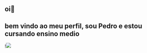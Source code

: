 ## oi👋
## bem vindo ao meu perfil, sou Pedro e estou cursando ensino medio
!![](https://encrypted-tbn0.gstatic.com/images?q=tbn:ANd9GcRrpRGLCEYvQGYI68aqrkgEghneZidaAryt-SVstjjpYPrGv_oR49nRLNzOWzngQhrBhqw&usqp=CAU)
